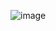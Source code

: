 ![image](https://user-images.githubusercontent.com/113426639/235314747-5dee1c6e-31a1-491c-8745-413c54d67aee.png)
